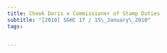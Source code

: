 ```yaml
---
title: Cheok Doris v Commissioner of Stamp Duties 
subtitle: "[2010] SGHC 17 / 15\_January\_2010"
tags:


---
```



